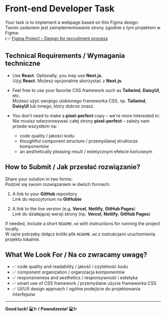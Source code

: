 # Front-end Developer Task

Your task is to implement a webpage based on this Figma design:  
Twoim zadaniem jest zaimplementowanie strony zgodnie z tym projektem w Figma:  
👉 [Figma Project – Design for recruitment process](https://www.figma.com/design/97AvM697Bvj1d8onumvFPp/Design-for-recruitment-process?node-id=0-1&p=f)

## Technical Requirements / Wymagania techniczne

- Use **React**. Optionally, you may use **Next.js**.  
  Użyj **React**. Możesz opcjonalnie skorzystać z **Next.js**.

- Feel free to use your favorite CSS framework such as **Tailwind**, **DaisyUI**, etc.  
  Możesz użyć swojego ulubionego frameworka CSS, np. **Tailwind**, **DaisyUI** lub innego, który dobrze znasz.

- You don't need to make a **pixel-perfect** copy – we're more interested in:  
  Nie musisz odwzorowywać całej strony **pixel-perfect** – zależy nam przede wszystkim na:
  - code quality / jakości kodu  
  - thoughtful component structure / przemyślanej strukturze komponentów  
  - an aesthetically pleasing result / estetycznym efekcie końcowym

## How to Submit / Jak przesłać rozwiązanie?

Share your solution in two forms:  
Podziel się swoim rozwiązaniem w dwóch formach:

1. A link to your **GitHub** repository  
   Link do repozytorium na **GitHubie**

2. A link to the live version (e.g. **Vercel**, **Netlify**, **GitHub Pages**)  
   Link do działającej wersji strony (np. **Vercel**, **Netlify**, **GitHub Pages**)

If needed, include a short `README.md` with instructions for running the project locally.  
W razie potrzeby dołącz krótki plik `README.md` z instrukcjami uruchomienia projektu lokalnie.

## What We Look For / Na co zwracamy uwagę?

- ✅ code quality and readability / jakość i czytelność kodu  
- ✅ component organization / organizacja komponentów  
- ✅ responsiveness and aesthetics / responsywność i estetyka  
- ✅ smart use of CSS framework / przemyślane użycie frameworka CSS  
- ✅ UI/UX design approach / ogólne podejście do projektowania interfejsów

---

**Good luck! 💻✨ / Powodzenia! 💻✨**
